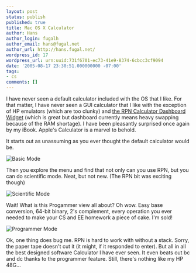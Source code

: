 ```yaml
---
layout: post
status: publish
published: true
title: Mac OS X Calculator
author: Hans
author_login: fugalh
author_email: hans@fugal.net
author_url: http://hans.fugal.net/
wordpress_id: 17
wordpress_url: urn:uuid:731f6701-ec73-41e9-8374-6cbcc3cf9094
date: '2005-08-17 23:30:51.000000000 -07:00'
tags:
- cs
comments: []
---
```

<p>I have never seen a default calculator included with the OS that I like. For
that matter, I have never seen a GUI calculator that I like with the exception
of HP emulators (which are too clunky) and <a href="http://www.apple.com/downloads/dashboard/calculate_convert/rpncalculatorwidget.html">the RPN Calculator Dashboard
Widget</a>
(which is great but dashboard currently means heavy swapping because of the RAM
shortage). I have been pleasantly surprised once again by my iBook. Apple's Calculator is a marvel to behold. </p>

<p>It starts out as unassuming as you ever thought the default calculator would be.</p>

<p><img src="/images/calc_basic.png" alt="Basic Mode"/> </p>

<p>Then you explore the menu and find that not only can you use RPN, but you can
do scientific mode. Neat, but not new. (The RPN bit was exciting though)</p>

<p><img src="/images/calc_sci.png" alt="Scientific Mode"/></p>

<p>Wait! What is this Progammer view all about? Oh wow. Easy base conversion, 64-bit binary, 2's complement, every operation you ever needed to make your CS and EE homework a piece of cake. I'm sold!</p>

<p><img src="/images/calc_prog.png" alt="Programmer Mode"/></p>

<p>Ok, one thing does bug me. RPN is hard to work with without a stack. Sorry, the
paper tape doesn't cut it (it might, if it responded to enter). But all in all
the best designed software Calculator I have ever seen. It even beats out bc
and dc thanks to the programmer feature. Still, there's nothing like my HP
48G...</p>
